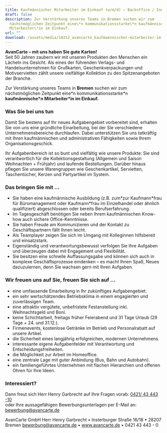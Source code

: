 ```yaml
---
title: Kaufmännischer Mitarbeiter im Einkauf (w/m/d) – Backoffice / Innendienst
draft: false
description: Zur Verstärkung unseres Teams in Bremen suchen wir zum
  nächstmöglichen Zeitpunkt eine\*n kommunikationsstarke\*n kaufmännische\*n
  Mitarbeiter\*in im Einkauf.
url: ""
download: /assets/media/10252_avancarte_kaufmaennischer-mitarbeiter-im-einkauf-w-m-d-backoffice-innendienst_bremen.pdf
---
```

**AvanCarte – mit uns haben Sie gute Karten!**\
Seit 50 Jahren zaubern wir mit unseren Produkten den Menschen ein Lächeln ins Gesicht. Als eines der führenden Verlags- und Handelsunternehmen für Grußkarten, Geschenkverpackungen und Motivservietten zählt unsere vielfältige Kollektion zu den Spitzenangeboten der Branche.

Zur Verstärkung unseres Teams in **Bremen** suchen wir zum nächstmöglichen Zeitpunkt eine\*n kommunikationsstarke\*n **kaufmännische\*n Mitarbeiter\*in im Einkauf.**

### Was Sie bei uns tun

Damit Sie bestens auf Ihr neues Aufgabengebiet vorbereitet sind, erhalten Sie von uns eine gründliche
Einarbeitung, bei der Sie verschiedene Unternehmensbereiche durchlaufen. Dabei unterstützen Sie uns
tatkräftig mit Ihren kaufmännischen und administrativen Fähigkeiten sowie Ihrem Organisationsgeschick.

Ihr Aufgabenbereich ist so bunt und vielfältig wie unsere Produkte: Sie sind verantwortlich für die
Kollektionsgestaltung (Allgemein und Saison Weihnachten + Frühjahr) und laufende Bestellungen. Darüber
hinaus pflegen Sie unsere Warengruppen wie Geschenkartikel, Servietten, Taschentücher, Kerzen und
Partyartikel im System.

### Das bringen Sie mit ...

* Sie haben eine kaufmännische Ausbildung (z.B. zum\*zur Kaufmann\*frau für Büromanagement oder
  Kaufmann*frau im Einzelhandel oder ähnlich qualifiziert) abgeschlossen oder bereits Berufserfahrung.
* Im Tagesgeschäft benötigen Sie neben Ihrem kaufmännischen Know-how auch sichere Office-Kenntnisse.
* Sie haben Freude am Kommunizieren und der Kontakt zu Geschäftspartnern fällt Ihnen leicht.
* Als Teamplayer zeigen Sie sich im Umgang mit Kolleginnen hilfsbereit und einsatzstark.
* Eigenständig und verantwortungsbewusst verfolgen Sie Ihre Aufgaben und überzeugen dabei mit Engagement und Flexibilität.
* Sie besitzen eine schnelle Auffassungsgabe und können sich auch in komplexe Geschäftsprozesse eindenken – es macht Ihnen Spaß, Neues dazuzulernen, denn Sie wachsen gern mit Ihren Aufgaben.

### Wir freuen uns auf Sie, freuen Sie sich auf ...

* eine umfassende Einarbeitung in Ihr zukünftiges Aufgabengebiet.
* ein sehr wertschätzendes Betriebsklima in einem engagierten und zuverlässigen Team.
* eine attraktiv vergütete, unbefristete Festanstellung inkl. Weihnachtsgeld und Boni.
* keine Schichtarbeit, freitags früher Feierabend und 31 Tage Urlaub (29 Tage + 24. und 31.12.).
* Firmenevents, kostenlose Getränke im Betrieb und Personalrabatt auf unsere Artikel.
* die Sicherheit eines langjährig erfolgreichen, modernen Unternehmens.
* interessante eigene Aufgabenfelder mit Verantwortung und Entscheidungsfreiheiten.
* die Möglichkeit zur Arbeit im Homeoffice.
* eine zentrale Lage mit guter Anbindung (Bus, Bahn und Autobahn).
* ein familiengeführtes Unternehmen mit flachen Hierarchien und offenen Ohren für Ihre Ideen.

### Interessiert?

Dann freut sich Herr Henry Garbrecht auf Ihre Fragen vorab: [0421/ 43 443 -10](tel:04214344310)\
oder Ihre aussagefähigen Bewerbungsunterlagen per E-Mail an: [bewerbung@avancarte.de](<mailto: bewerbung@avancarte.de>)

AvanCarte GmbH
Herr Henry Garbrecht • Insterburger Straße 16/18 • 28207 Bremen
[bewerbung@avancarte.de](<mailto: bewerbung@avancarte.de>) • www.avancarte.de • 0421 43 443 - 0